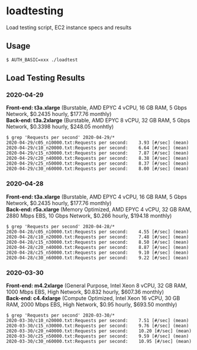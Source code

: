 # loadtesting
Load testing script, EC2 instance specs and results

## Usage
```
$ AUTH_BASIC=xxx ./loadtest
```

## Load Testing Results

### 2020-04-29

**Front-end: t3a.xlarge** (Burstable, AMD EPYC 4 vCPU, 16 GB RAM, 5 Gbps Network, $0.2435 hourly, $177.76 monthly)  
**Back-end: t3a.2xlarge** (Burstable, AMD EPYC 8 vCPU, 32 GB RAM, 5 Gbps Network, $0.3398 hourly, $248.05 monhtly)  

```
$ grep 'Requests per second' 2020-04-29/*
2020-04-29/c05_n10000.txt:Requests per second:    3.93 [#/sec] (mean)
2020-04-29/c10_n20000.txt:Requests per second:    6.64 [#/sec] (mean)
2020-04-29/c15_n30000.txt:Requests per second:    7.87 [#/sec] (mean)
2020-04-29/c20_n40000.txt:Requests per second:    8.38 [#/sec] (mean)
2020-04-29/c25_n50000.txt:Requests per second:    8.37 [#/sec] (mean)
2020-04-29/c30_n60000.txt:Requests per second:    8.00 [#/sec] (mean)

```

### 2020-04-28

**Front-end: t3a.xlarge** (Burstable, AMD EPYC 4 vCPU, 16 GB RAM, 5 Gbps Network, $0.2435 hourly, $177.76 monthly)  
**Back-end: r5a.xlarge** (Memory Optimized, AMD EPYC 4 vCPU, 32 GB RAM, 2880 Mbps EBS, 10 Gbps Network, $0.266 hourly, $194.18 monthly)  

```
$ grep 'Requests per second' 2020-04-28/*
2020-04-28/c05_n10000.txt:Requests per second:    4.55 [#/sec] (mean)
2020-04-28/c10_n20000.txt:Requests per second:    7.48 [#/sec] (mean)
2020-04-28/c15_n30000.txt:Requests per second:    8.50 [#/sec] (mean)
2020-04-28/c20_n40000.txt:Requests per second:    8.87 [#/sec] (mean)
2020-04-28/c25_n50000.txt:Requests per second:    9.10 [#/sec] (mean)
2020-04-28/c30_n60000.txt:Requests per second:    9.22 [#/sec] (mean)
```

### 2020-03-30

**Front-end: m4.2xlarge** (General Purpose, Intel Xeon 8 vCPU, 32 GB RAM, 1000 Mbps EBS, High Network, $0.832 hourly, $607.36 monthly)  
**Back-end: c4.4xlarge** (Compute Optimized, Intel Xeon 16 vCPU, 30 GB RAM, 2000 Mbps EBS, High Network, $0.95 hourly, $693.50 monthly)  

```
$ grep 'Requests per second' 2020-03-30/*
2020-03-30/c10_n20000.txt:Requests per second:    7.51 [#/sec] (mean)
2020-03-30/c15_n30000.txt:Requests per second:    9.76 [#/sec] (mean)
2020-03-30/c20_n40000.txt:Requests per second:    10.20 [#/sec] (mean)
2020-03-30/c25_n50000.txt:Requests per second:    9.59 [#/sec] (mean)
2020-03-30/c30_n60000.txt:Requests per second:    10.95 [#/sec] (mean)
```
